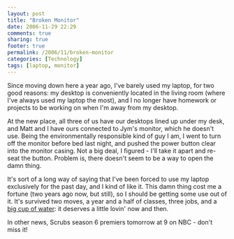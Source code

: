 ```yaml
---
layout: post
title: "Broken Monitor"
date: 2006-11-29 22:29
comments: true
sharing: true
footer: true
permalink: /2006/11/broken-monitor
categories: [Technology]
tags: [laptop, monitor]
---
```

Since moving down here a year ago, I've barely used my laptop, for two good reasons: my desktop is conveniently located in the living room (where I've always used my laptop the most), and I no longer have homework or projects to be working on when I'm away from my desktop.

At the new place,  all three of us have our desktops lined up under my desk, and Matt and I have ours connected to Jym's monitor, which he doesn't use.  Being the environmentally responsible kind of guy I am, I went to turn off the monitor before bed last night, and pushed the power button clear into the monitor casing.  Not a big deal, I figured - I'll take it apart and re-seat the button.  Problem is, there doesn't seem to be a way to open the damn thing.

It's sort of a long way of saying that I've been forced to use my laptop exclusively for the past day, and I kind of like it.  This damn thing cost me a fortune (two years ago now, but still), so I should be getting some use out of it.  It's survived two moves, a year and a half of classes, three jobs, and a <a href="/2005/05/aw-crap">big cup of water</a>: it deserves a little lovin' now and then.

In other news, Scrubs season 6 premiers tomorrow at 9 on NBC - don't miss it!
